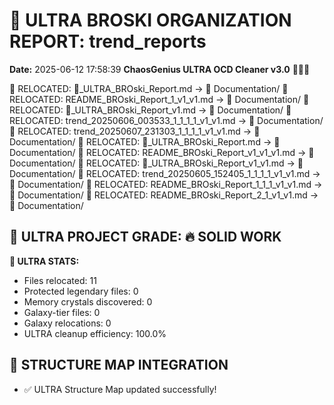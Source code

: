 # 🌌 ULTRA BROSKI ORGANIZATION REPORT: trend_reports
**Date:** 2025-06-12 17:58:39
**ChaosGenius ULTRA OCD Cleaner v3.0** 🧠💜🌌

📁 RELOCATED: 🌌_ULTRA_BROski_Report.md → 📝 Documentation/
📁 RELOCATED: README_BROski_Report_1_v1_v1.md → 📝 Documentation/
📁 RELOCATED: 🌌_ULTRA_BROski_Report_v1.md → 📝 Documentation/
📁 RELOCATED: trend_20250606_003533_1_1_1_1_v1_v1.md → 📝 Documentation/
📁 RELOCATED: trend_20250607_231303_1_1_1_1_v1_v1.md → 📝 Documentation/
📁 RELOCATED: 🌌_ULTRA_BROski_Report.md → 📝 Documentation/
📁 RELOCATED: README_BROski_Report_v1_v1_v1.md → 📝 Documentation/
📁 RELOCATED: 🌌_ULTRA_BROski_Report_v1_v1.md → 📝 Documentation/
📁 RELOCATED: trend_20250605_152405_1_1_1_1_v1_v1.md → 📝 Documentation/
📁 RELOCATED: README_BROski_Report_1_1_1_v1_v1.md → 📝 Documentation/
📁 RELOCATED: README_BROski_Report_2_1_v1_v1.md → 📝 Documentation/

## 🌌 ULTRA PROJECT GRADE: 🔥 SOLID WORK
**🧠 ULTRA STATS:**
- Files relocated: 11
- Protected legendary files: 0
- Memory crystals discovered: 0
- Galaxy-tier files: 0
- Galaxy relocations: 0
- ULTRA cleanup efficiency: 100.0%

## 🔄 STRUCTURE MAP INTEGRATION
- ✅ ULTRA Structure Map updated successfully!